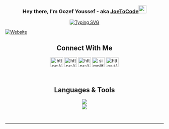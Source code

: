 <h3 align="center">Hey there, I'm Gozef Youssef - aka <a href="https://portfolio-n6sz.onrender.com/">JoeToCode<a><img src="https://media.giphy.com/media/hvRJCLFzcasrR4ia7z/giphy.gif" width="25px"></h3>
<p align="center"><a href="https://git.io/typing-svg"><img src="https://readme-typing-svg.demolab.com?font=Fira+Code&pause=1000&random=false&width=435&lines=Full+Stack+Web+Developer;Motivated+%7C+Tech+Geek;Football+Player+%7C+Chess+Player" alt="Typing SVG" /></a></p>
    
[![Website](https://img.shields.io/website?style=for-the-badge&up_message=Joseph%20Erian&url=https://portfolio-n6sz.onrender.com/)](https://portfolio-n6sz.onrender.com/)

<h2 align="center"> Connect With Me </h2>

<p align="center">
<a href="https://portfolio-n6sz.onrender.com/" target="blank"><img align="center" src="https://img.icons8.com/?size=512&id=n9d0Hm43JCPK&format=png" alt="https://portfolio-n6sz.onrender.com/" height="30" width="40" /></a>
<a href="https://www.linkedin.com/in/joseph-erian/" target="blank"><img align="center" src="https://raw.githubusercontent.com/rahuldkjain/github-profile-readme-generator/master/src/images/icons/Social/linked-in-alt.svg" alt="https://www.linkedin.com/in/joseph-erian/" height="30" width="40" /></a>
<a href="https://www.facebook.com/gozef.atef.9/" target="blank"><img align="center" src="https://raw.githubusercontent.com/rahuldkjain/github-profile-readme-generator/master/src/images/icons/Social/facebook.svg" alt="https://www.facebook.com/gozef.atef.9/" height="30" width="40" /></a>
<a href="https://api.whatsapp.com/send/?phone=201146011896&text&app_absent=0&lang=en" target="blank"><img align="center" src="https://raw.githubusercontent.com/rahuldkjain/github-profile-readme-generator/master/src/images/icons/Social/whatsapp.svg" alt="simplified_learner" height="30" width="40" /></a>
<a href="https://github.com/gozefYoussef" target="blank"><img align="center" src="https://img.icons8.com/ios-filled/50/FD7E14/github.png" alt="https://dev.to/shinchancode" height="30" width="40" /></a>
</p>
<br>
<h2 align="center">Languages & Tools</h2>
<p align="center">
    <img src="https://skillicons.dev/icons?i=html,css,js,ts,bootstrap,nodejs,git,react,tailwind,graphql,nextjs" />
  <br>
    <img src="https://skillicons.dev/icons?i=mysql,postgres,postman,threejs,vite,express,jest,bash,figma,aws,mongodb,docker" />
</p><br>
<hr>
